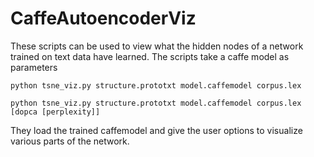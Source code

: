 # CaffeAutoencoderViz

These scripts can be used to view what the hidden nodes of a network trained on text data have learned. The scripts take a caffe model as parameters

`python tsne_viz.py structure.prototxt model.caffemodel corpus.lex`

`python tsne_viz.py structure.prototxt model.caffemodel corpus.lex [dopca [perplexity]]`

They load the trained caffemodel and give the user options to visualize various parts of the network.
